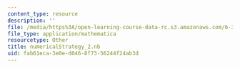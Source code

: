 ```yaml
---
content_type: resource
description: ''
file: /media/https%3A/open-learning-course-data-rc.s3.amazonaws.com/6-370-the-battlecode-programming-competition-january-iap-2013/fab61eca3e0ed0468f7356244f24ab3d_numericalStrategy_2.nb
file_type: application/mathematica
resourcetype: Other
title: numericalStrategy_2.nb
uid: fab61eca-3e0e-d046-8f73-56244f24ab3d
---
```

